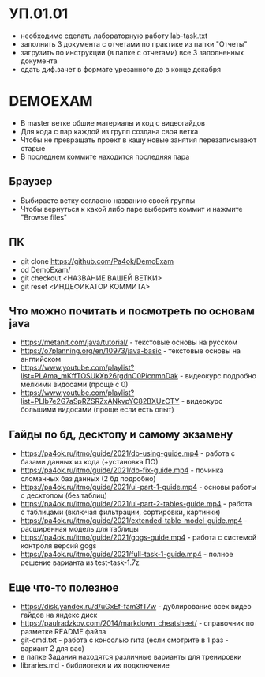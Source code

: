 # УП.01.01
- необходимо сделать лабораторную работу lab-task.txt
- заполнить 3 документа с отчетами по практике из папки "Отчеты"
- загрузить по инструкции (в папке с отчетами) все 3 заполненных документа
- сдать диф.зачет в формате урезанного дэ в конце декабря

# DEMOEXAM
- В master ветке обшие материалы и код с видеогайдов
- Для кода с пар каждой из групп создана своя ветка
- Чтобы не превращать проект в кашу новые занятия перезаписывают старые
- В последнем коммите находится последняя пара

## Браузер
- Выбираете ветку согласно названию своей группы
- Чтобы вернуться к какой либо паре выберите коммит и нажмите "Browse files"

## ПК
- git clone https://github.com/Pa4ok/DemoExam
- cd DemoExam/
- git checkout <НАЗВАНИЕ ВАШЕЙ ВЕТКИ>
- git reset <ИНДЕФИКАТОР КОММИТА>

## Что можно почитать и посмотреть по основам java
- https://metanit.com/java/tutorial/ - текстовые основы на русском
- https://o7planning.org/en/10973/java-basic - текстовые основы на английском
- https://www.youtube.com/playlist?list=PLAma_mKffTOSUkXp26rgdnC0PicnmnDak - видеокурс подробно мелкими видосами (проще с 0)
- https://www.youtube.com/playlist?list=PLlb7e2G7aSpRZSRZxANkvpYC82BXUzCTY - видеокурс большими видосами (проще если есть опыт)

## Гайды по бд, десктопу и самому экзамену
- https://pa4ok.ru/itmo/guide/2021/db-using-guide.mp4 - работа с базами данных из кода (+установка ПО)
- https://pa4ok.ru/itmo/guide/2021/db-fix-guide.mp4 - починка сломанных баз данных (2 бд подробно)
- https://pa4ok.ru/itmo/guide/2021/ui-part-1-guide.mp4 - основы работы с десктопом (без таблиц)
- https://pa4ok.ru/itmo/guide/2021/ui-part-2-tables-guide.mp4 - работа с таблицами (включая фильтрации, сортировки, картинки)
- https://pa4ok.ru/itmo/guide/2021/extended-table-model-guide.mp4 - расширенная модель для таблицы
- https://pa4ok.ru/itmo/guide/2021/gogs-guide.mp4 - работа с системой контроля версий gogs
- https://pa4ok.ru/itmo/guide/2021/full-task-1-guide.mp4 - полное решение варианта из test-task-1.7z

## Еще что-то полезное
- https://disk.yandex.ru/d/uGxEf-fam3fT7w - дублирование всех видео гайдов на яндекс диск
- https://paulradzkov.com/2014/markdown_cheatsheet/ - справочник по разметке README файла
- git-cmd.txt - работа с консолью гита (если смотрите в 1 раз - вариант 2 для вас)
- в папке Задания находятся различные варианты для тренировки
- libraries.md - библиотеки и их подключение